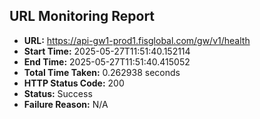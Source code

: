 ## URL Monitoring Report

- **URL:** https://api-gw1-prod1.fisglobal.com/gw/v1/health
- **Start Time:** 2025-05-27T11:51:40.152114
- **End Time:** 2025-05-27T11:51:40.415052
- **Total Time Taken:** 0.262938 seconds
- **HTTP Status Code:** 200
- **Status:** Success
- **Failure Reason:** N/A
